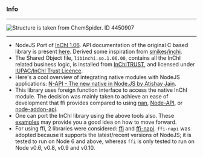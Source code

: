 ### Info

---

![Structure is taken from ChemSpider. ID 4450907](https://upload.wikimedia.org/wikipedia/commons/thumb/a/a0/Morphine_ball-and-stick.png/640px-Morphine_ball-and-stick.png)

---

- NodeJS Port of [InChI 1.06](https://www.inchi-trust.org/downloads/). API documentation of the original C based library is present [here](https://www.inchi-trust.org/download/106/INCHI-1-DOC.zip). Derived some inspiration from [smikes/inchi](https://github.com/smikes/inchi).
- The Shared Object file, `libinchi.so.1.06.00`, contains all the InChI related business logic, is installed from [InChITRUST](https://www.inchi-trust.org/downloads/), and licensed under [IUPAC/InChI Trust Licence](https://www.inchi-trust.org/download/106/LICENCE.pdf).
- Here's a cool overview of integrating native modules with NodeJS applications: [N-API - The new native in Node.JS by Atishay Jain](https://www.youtube.com/watch?v=E0w7Tc0f2fA). 
- This library uses foreign function interface to access the native InChI module. The decision was mainly taken to achieve an ease of development that ffi provides compared to using [nan](https://github.com/nodejs/nan), [Node-API](https://nodejs.org/api/n-api.html), or [node-addon-api](https://github.com/nodejs/node-addon-api).
- One can port the InChI library using the above tools also. These [examples](https://github.com/nodejs/node-addon-examples) may provide you a good idea on how to move forward.
- For using ffi, 2 libraries were considered: [ffi](https://www.npmjs.com/package/ffi) and [ffi-napi](https://www.npmjs.com/package/ffi-napi). `ffi-napi` was adopted because it supports the latest/recent versions of NodeJS; it is tested to run on Node 6 and above, whereas `ffi` is only tested to run on Node v0.6, v0.8, v0.9 and v0.10.